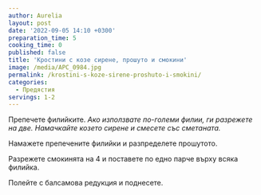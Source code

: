 ```yaml
---
author: Aurelia
layout: post
date: '2022-09-05 14:10 +0300'
preparation_time: 5
cooking_time: 0
published: false
title: 'Кростини с козе сирене, прошуто и смокини'
image: /media/APC_0984.jpg
permalink: /krostini-s-koze-sirene-proshuto-i-smokini/
categories:
  - Предястия
servings: 1-2
---
```

Препечете филийките. _Ако използвате по-големи филии, ги разрежете на две.
Намачкайте козето сирене и смесете със сметаната._

Намажете препечените филийки и разпределете прошутото.

Разрежете смокинята на 4 и поставете по едно парче върху всяка филийка.

Полейте с балсамова редукция и поднесете.

